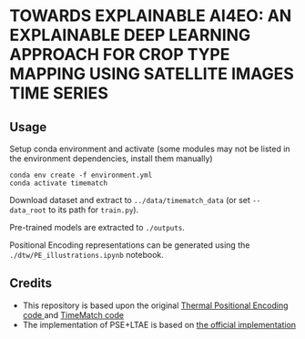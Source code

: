 # TOWARDS EXPLAINABLE AI4EO: AN EXPLAINABLE DEEP LEARNING APPROACH FOR CROP TYPE MAPPING USING SATELLITE IMAGES TIME SERIES

## Usage
Setup conda environment and activate (some modules may not be listed in the environment dependencies, install them manually)
```
conda env create -f environment.yml
conda activate timematch
```

Download dataset and extract to `../data/timematch_data` (or set `--data_root` to its path for `train.py`).

Pre-trained models are extracted to `./outputs`.

Positional Encoding representations can be generated using the `./dtw/PE_illustrations.ipynb` notebook.

## Credits
- This repository is based upon the original [Thermal Positional Encoding code ](https://github.com/jnyborg/tpe) and [TimeMatch code](https://github.com/jnyborg/timematch)
- The implementation of PSE+LTAE is based on [the official implementation](https://github.com/VSainteuf/lightweight-temporal-attention-pytorch)
